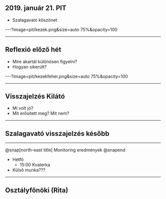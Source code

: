 ## 2019. január 21. PIT



- Szalagavató köszönet

---?image=pit/kezek.png&size=auto 75%&opacity=100

---

## Reflexió előző hét

- Mire akartál különösen figyelni?
- Hogyan sikerült?

---?image=pit/kezekfeher.png&size=auto 75%&opacity=100

---

## Visszajelzés Kilátó

- Mi volt jó?
- Mit erősített meg? Mit nem?

---

## Szalagavató visszajelzés később

---

@snap[north-east title]
Monitoring eredmények
@snapend

- Hétfő
  - 15:00 Kvaterka
- Külső munka???

---

## Osztályfőnöki (Rita)
